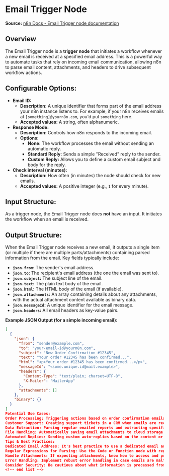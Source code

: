 # Email Trigger Node

**Source:** [n8n Docs - Email Trigger node documentation](https://docs.n8n.io/integrations/builtin/core-nodes/n8n-nodes-base.emailtrigger/)

## Overview
The Email Trigger node is a **trigger node** that initiates a workflow whenever a new email is received at a specified email address. This is a powerful way to automate tasks that rely on incoming email communication, allowing n8n to parse email content, attachments, and headers to drive subsequent workflow actions.

## Configurable Options:

* **Email ID:**
    * **Description:** A unique identifier that forms part of the email address your n8n instance listens to. For example, if your n8n receives emails at `[something]@yourn8n.com`, you'd put `something` here.
    * **Accepted values:** A string, often alphanumeric.
* **Response Mode:**
    * **Description:** Controls how n8n responds to the incoming email.
    * **Options:**
        * **None:** The workflow processes the email without sending an automatic reply.
        * **Standard Reply:** Sends a simple "Received" reply to the sender.
        * **Custom Reply:** Allows you to define a custom email subject and body for the reply.
* **Check interval (minutes):**
    * **Description:** How often (in minutes) the node should check for new emails.
    * **Accepted values:** A positive integer (e.g., `1` for every minute).

## Input Structure:
As a trigger node, the Email Trigger node does **not** have an input. It initiates the workflow when an email is received.

## Output Structure:
When the Email Trigger node receives a new email, it outputs a single item (or multiple if there are multiple parts/attachments) containing parsed information from the email. Key fields typically include:

* **`json.from`:** The sender's email address.
* **`json.to`:** The recipient's email address (the one the email was sent to).
* **`json.subject`:** The subject line of the email.
* **`json.text`:** The plain text body of the email.
* **`json.html`:** The HTML body of the email (if available).
* **`json.attachments`:** An array containing details about any attachments, with the actual attachment content available as binary data.
* **`json.messageId`:** A unique identifier for the email message.
* **`json.headers`:** All email headers as key-value pairs.

**Example JSON Output (for a simple incoming email):**

```json
[
  {
    "json": {
      "from": "sender@example.com",
      "to": "your-email-id@yourn8n.com",
      "subject": "New Order Confirmation #12345",
      "text": "Your order #12345 has been confirmed...",
      "html": "<p>Your order #12345 has been confirmed...</p>",
      "messageId": "<some.unique.id@mail.example>",
      "headers": {
        "Content-Type": "text/plain; charset=UTF-8",
        "X-Mailer": "MailerApp"
      },
      "attachments": []
    },
    "binary": {}
  }
]
Potential Use Cases:
Order Processing: Triggering actions based on order confirmation emails (e.g., updating a spreadsheet, sending a Slack notification).
Customer Support: Creating support tickets in a CRM when emails are received from customers.
Data Extraction: Parsing regular emailed reports and extracting specific data points for analysis.
File Handling: Automatically saving email attachments to cloud storage or processing them.
Automated Replies: Sending custom auto-replies based on the content or sender of an email.
Tips & Best Practices:
Dedicated Email Address: It's best practice to use a dedicated email address specifically for n8n triggers to avoid mixing with personal emails and to keep things organized.
Regular Expressions for Parsing: Use the Code or Function node with regular expressions to extract specific pieces of information from the subject, text, or html body of the email.
Handle Attachments: If expecting attachments, know how to access and process the binary data in subsequent nodes.
Error Handling: Implement robust error handling in case emails are malformed or expected data is missing.
Consider Security: Be cautious about what information is processed from untrusted email sources, especially if it leads to sensitive actions.
<!-- end list -->

